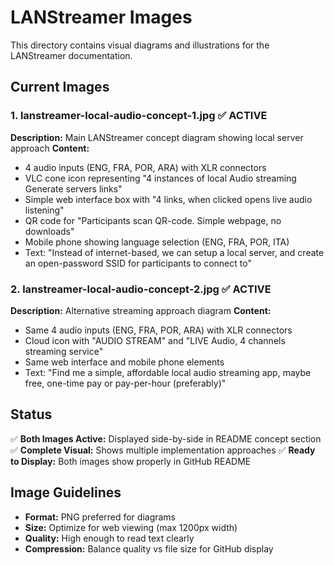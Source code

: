 # LANStreamer Images

This directory contains visual diagrams and illustrations for the LANStreamer documentation.

## Current Images

### 1. lanstreamer-local-audio-concept-1.jpg ✅ **ACTIVE**
**Description:** Main LANStreamer concept diagram showing local server approach
**Content:**
- 4 audio inputs (ENG, FRA, POR, ARA) with XLR connectors
- VLC cone icon representing "4 instances of local Audio streaming Generate servers links"
- Simple web interface box with "4 links, when clicked opens live audio listening"
- QR code for "Participants scan QR-code. Simple webpage, no downloads"
- Mobile phone showing language selection (ENG, FRA, POR, ITA)
- Text: "Instead of internet-based, we can setup a local server, and create an open-password SSID for participants to connect to"

### 2. lanstreamer-local-audio-concept-2.jpg ✅ **ACTIVE**
**Description:** Alternative streaming approach diagram
**Content:**
- Same 4 audio inputs (ENG, FRA, POR, ARA) with XLR connectors
- Cloud icon with "AUDIO STREAM" and "LIVE Audio, 4 channels streaming service"
- Same web interface and mobile phone elements
- Text: "Find me a simple, affordable local audio streaming app, maybe free, one-time pay or pay-per-hour (preferably)"

## Status

✅ **Both Images Active:** Displayed side-by-side in README concept section
✅ **Complete Visual:** Shows multiple implementation approaches
✅ **Ready to Display:** Both images show properly in GitHub README

## Image Guidelines

- **Format:** PNG preferred for diagrams
- **Size:** Optimize for web viewing (max 1200px width)
- **Quality:** High enough to read text clearly
- **Compression:** Balance quality vs file size for GitHub display
